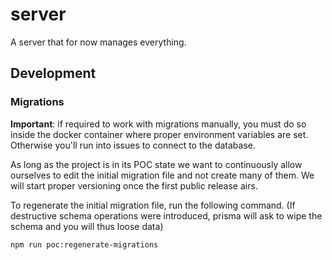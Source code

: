 # server

A server that for now manages everything.

## Development

### Migrations

**Important**: if required to work with migrations manually, you must do so inside the docker container where proper environment variables are set. Otherwise you'll run into issues to connect to the database.

As long as the project is in its POC state we want to continuously allow ourselves to edit the initial migration file and not create many of them.
We will start proper versioning once the first public release airs.

To regenerate the initial migration file, run the following command.
(If destructive schema operations were introduced, prisma will ask to wipe the schema and you will thus loose data)

```
npm run poc:regenerate-migrations
```
